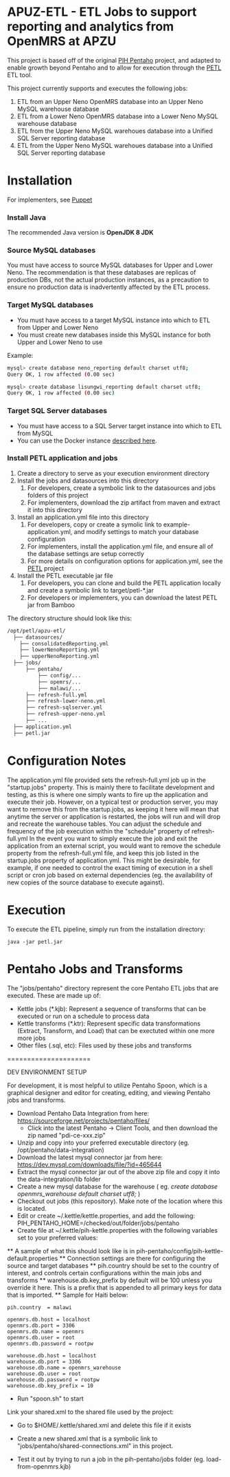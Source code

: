 APUZ-ETL - ETL Jobs to support reporting and analytics from OpenMRS at APZU
============================================================================

This project is based off of the original [PIH Pentaho](https://github.com/PIH/pih-pentaho) project, and adapted 
to enable growth beyond Pentaho and to allow for execution through the [PETL](https://github.com/PIH/petl) ETL tool.

This project currently supports and executes the following jobs:

1. ETL from an Upper Neno OpenMRS database into an Upper Neno MySQL warehouse database
2. ETL from a Lower Neno OpenMRS database into a Lower Neno MySQL warehouse database
3. ETL from the Upper Neno MySQL warehoues database into a Unified SQL Server reporting database
4. ETL from the Upper Neno MySQL warehoues database into a Unified SQL Server reporting database

# Installation

For implementers, see [Puppet](https://github.com/PIH/mirebalais-puppet/tree/master/mirebalais-modules/petl)

### Install Java
The recommended Java version is **OpenJDK 8 JDK**

### Source MySQL databases
You must have access to source MySQL databases for Upper and Lower Neno.
The recommendation is that these databases are replicas of production DBs, not the actual production instances, as a 
precaution to ensure no production data is inadvertently affected by the ETL process.

### Target MySQL databases
* You must have access to a target MySQL instance into which to ETL from Upper and Lower Neno
* You must create new databases inside this MySQL instance for both Upper and Lower Neno to use

Example:

```bash
mysql> create database neno_reporting default charset utf8;
Query OK, 1 row affected (0.00 sec)

mysql> create database lisungwi_reporting default charset utf8;
Query OK, 1 row affected (0.00 sec)
```

### Target SQL Server databases
* You must have access to a SQL Server target instance into which to ETL from MySQL
* You can use the Docker instance [described here](https://github.com/PIH/petl/tree/master/docs/examples/sqlserver-docker).

### Install PETL application and jobs

1. Create a directory to serve as your execution environment directory
2. Install the jobs and datasources into this directory
   1. For developers, create a symbolic link to the datasources and jobs folders of this project
   2. For implementers, download the zip artifact from maven and extract it into this directory
3. Install an application.yml file into this directory
   1. For developers, copy or create a symolic link to example-application.yml, and modify settings to match your database configuration
   2. For implementers, install the application.yml file, and ensure all of the database settings are setup correctly
   3. For more details on configuration options for application.yml, see the [PETL](https://github.com/PIH/petl) project
4. Install the PETL executable jar file
   1. For developers, you can clone and build the PETL application locally and create a symbolic link to target/petl-*.jar
   2. For developers or implementers, you can download the latest PETL jar from Bamboo

The directory structure should look like this:

```bash
/opt/petl/apzu-etl/
  ├── datasources/
    ├── consolidatedReporting.yml
    ├── lowerNenoReporting.yml
    ├── upperNenoReporting.yml
  ├── jobs/
      ├── pentaho/
          ├── config/...
          ├── opemrs/...
          ├── malawi/...
      ├── refresh-full.yml
      ├── refresh-lower-neno.yml
      ├── refresh-sqlserver.yml
      ├── refresh-upper-neno.yml
      ├── ...
  ├── application.yml
  ├── petl.jar
```

# Configuration Notes

The application.yml file provided sets the refresh-full.yml job up in the "startup.jobs" property.  This is mainly there
to facilitate development and testing, as this is where one simply wants to fire up the application and execute their job.
However, on a typical test or production server, you may want to remove this from the startup.jobs, as keeping it here will
mean that anytime the server or application is restarted, the jobs will run and will drop and recreate the warehouse tables.
You can adjust the schedule and frequency of the job execution within the "schedule" property of refresh-full.yml
In the event you want to simply execute the job and exit the application from an external script, you would want to remove
the schedule property from the refresh-full.yml file, and keep this job listed in the startup.jobs property of application.yml.
This might be desirable, for example, if one needed to control the exact timing of execution in a shell script or cron job
based on external dependencies (eg. the availability of new copies of the source database to execute against).

# Execution

To execute the ETL pipeline, simply run from the installation directory:

```shell
java -jar petl.jar
```

# Pentaho Jobs and Transforms

The "jobs/pentaho" directory represent the core Pentaho ETL jobs that are executed.  These are made up of:

* Kettle jobs (*.kjb):  Represent a sequence of transforms that can be executed or run on a schedule to process data
* Kettle transforms (*.ktr):  Represent specific data transformations (Extract, Transform, and Load) that can be exectuted within one more more jobs
* Other files (.sql, etc): Files used by these jobs and transforms

=====================

DEV ENVIRONMENT SETUP

For development, it is most helpful to utilize Pentaho Spoon, which is a graphical designer and editor for creating, editing, and viewing
Pentaho jobs and transforms.

* Download Pentaho Data Integration from here: https://sourceforge.net/projects/pentaho/files/
  * Click into the latest Pentaho -> Client Tools, and then download the zip named "pdi-ce-xxx.zip"
* Unzip and copy into your preferred executable directory (eg. /opt/pentaho/data-integration)
* Download the latest mysql connector jar from here: https://dev.mysql.com/downloads/file/?id=465644
* Extract the mysql connector jar out of the above zip file and copy it into the data-integration/lib folder
* Create a new mysql database for the warehouse ( eg. _create database openmrs_warehouse default charset utf8;_ )
* Checkout out jobs (this repository).  Make note of the location where this is located.
* Edit or create ~/.kettle/kettle.properties, and add the following: PIH_PENTAHO_HOME=/checked/out/folder/jobs/pentaho
* Create file at ~/.kettle/pih-kettle.properties with the following variables set to your preferred values:

** A sample of what this should look like is in pih-pentaho/config/pih-kettle-default.properties
** Connection settings are there for configuring the source and target databases
** pih.country should be set to the country of interest, and controls certain configurations within the main jobs and transforms
** warehouse.db.key_prefix by default will be 100 unless you override it here.  This is a prefix that is appended to all primary keys for data that is imported.
** Sample for Haiti below:

```
pih.country  = malawi

openmrs.db.host = localhost
openmrs.db.port = 3306
openmrs.db.name = openmrs
openmrs.db.user = root
openmrs.db.password = rootpw

warehouse.db.host = localhost
warehouse.db.port = 3306
warehouse.db.name = openmrs_warehouse
warehouse.db.user = root
warehouse.db.password = rootpw
warehouse.db.key_prefix = 10
```

* Run "spoon.sh" to start

Link your shared.xml to the shared file used by the project:
* Go to $HOME/.kettle/shared.xml and delete this file if it exists
* Create a new shared.xml that is a symbolic link to "jobs/pentaho/shared-connections.xml" in this project.

* Test it out by trying to run a job in the pih-pentaho/jobs folder (eg. load-from-openmrs.kjb)